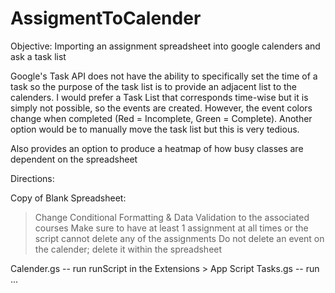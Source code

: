 # AssigmentToCalender
Objective: Importing an assignment spreadsheet into google calenders and ask a task list

Google's Task API does not have the ability to specifically set the time of a task so the purpose of the task list is to provide an adjacent list to the calenders. I would prefer a Task List that corresponds time-wise but it is simply not possible, so the events are created. However, the event colors change when completed (Red = Incomplete, Green = Complete). Another option would be to manually move the task list but this is very tedious. 

Also provides an option to produce a heatmap of how busy classes are dependent on the spreadsheet

Directions: 

Copy of Blank Spreadsheet:

> Change Conditional Formatting & Data Validation to the associated courses
> Make sure to have at least 1 assignment at all times or the script cannot delete any of the assignments 
> Do not delete an event on the calender; delete it within the spreadsheet


Calender.gs -- run runScript in the Extensions > App Script
Tasks.gs -- run ...

